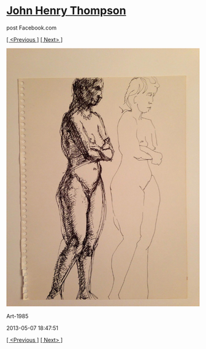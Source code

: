# [John Henry Thompson](../README.md)
post Facebook.com

[[ <Previous ]](2013-05-07-3.md) [[ Next> ]](2013-05-07-5.md)

[![](../media/2013-05-07/Art-1988.jpg)](../README.md)

Art-1985

2013-05-07 18:47:51

[[ <Previous ]](2013-05-07-3.md) [[ Next> ]](2013-05-07-5.md)